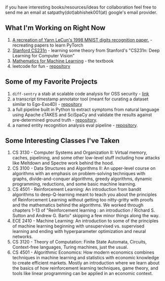 if you have interesting books/resources/ideas for collaboration feel free to send me an email at satpathy(dot)abhishek001(at) google's email provider.

## What I'm Working on Right Now
1. [A recreation of Yann LeCun's 1998 MNIST digits recognition paper.](https://github.com/asatpathy314/mnist) - recreating papers to learn PyTorch
2. [Stanford CS231n](https://cs231n.github.io/) - learning some theory from Stanford's "CS231n: Deep Learning for Computer Vision"
3. [Mathematics for Machine Learning](https://mml-book.github.io/) - the textbook
4. leetcode for fun - [repository](https://github.com/asatpathy314/leetcode)

## Some of my Favorite Projects
1. `diff-sentry` a stab at scalable code analysis for OSS security - [link](https://diff-sentry.tech)
2. a transcript timestamp annotator tool (meant for curating a dataset similar to Ego-Exo4D) - [repository](https://github.com/asatpathy314/transcript-timestamp-annotator)
3. a full pipeline built in Python to extract symptoms from natural language using Apache cTAKES and SciSpaCy and validate the results against pre-determined ground truth - [repository](https://github.com/asatpathy314/cTAKES-SciSpaCy-symptom-extractor).
4. a named entity recognition analysis eval pipeline - [repository](https://github.com/asatpathy314/ner-model-analysis-for-ems).

## Some Interesting Classes I've Taken
1. CS 3130 - Computer Systems and Organization II: Virtual memory, caches, pipelining, and some other low-level stuff including how attacks like Meltdown and Spectre work behind the hood.
2. CS 3100 - Data Structures and Algorithms II: An upper-level course on algorithms with an emphasis on problem-solving techniques with graphs, divide-and-conquer algorithms, greedy algorithms, dynamic programming, reductions, and some basic machine learning.
3. CS 4501 - Reinforcement Learning: An introduction from bandit algorithms to deep-Q-learning meant to teach you about the principles of Reinforcement Learning without getting too nitty-gritty with proofs and the mathematics behind the algorithms. We worked through chapters 1-13 of "Reinforcement learning : an introduction / Richard S. Sutton and Andrew G. Barto" skipping a few minor things along the way.
4. ECE 2410 - Machine Learning: An introduction to some of the principles of machine learning beginning with unsupervised vs. supervised learning and ending with hyperparameter optimization and neural networks.
5. CS 3120 - Theory of Computation: Finite State Automata, Circuits, Context-free languages, Turing machines, just the usual.
6. CS 4501 - Algorithmic Economics: How modern economics combines techniques in machine learning and statistics with economic knowledge to create efficient markets. Mostly an introduction where we learn about the basics of how reinforcement learning techniques, game theory, and tools like linear programming can be applied in an economic context.
